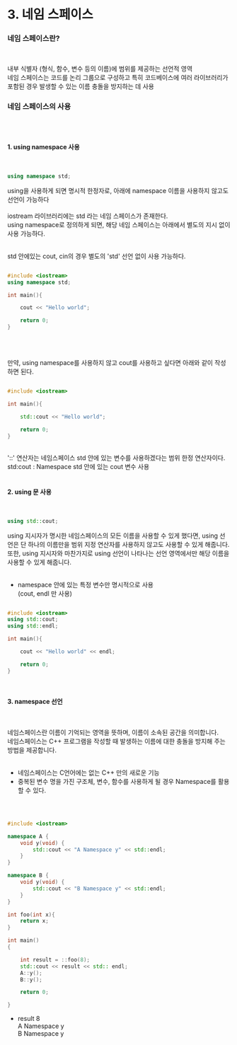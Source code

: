 # 3. 네임 스페이스


### 네임 스페이스란?
<br/>

내부 식별자 (형식, 함수, 변수 등의 이름)에 범위를 제공하는 선언적 영역<br/>
네임 스페이스는 코드를 논리 그룹으로 구성하고 특히 코드베이스에 여러 라이브러리가 포함된 경우 발생할 수 있는 이름 충돌을 방지하는 데 사용<br/>

### 네임 스페이스의 사용
<br/><br/>

#### 1. using namespace 사용
<br/>

```C++
using namespace std;
```

using을 사용하게 되면 명시적 한정자로, 아래에 namespace 이름을 사용하지 않고도 선언이 가능하다 <br/>
<br/>
iostream 라이브러리에는 std 라는 네임 스페이스가 존재한다.<br/>
using namespace로 정의하게 되면, 해당 네임 스페이스는 아래에서 별도의 지시 없이 사용 가능하다. <br/>
<br/>

std 안에있는 cout, cin의 경우 별도의 'std' 선언 없이 사용 가능하다.<br/>

```C++

#include <iostream>
using namespace std;

int main(){

    cout << "Hello world";

    return 0;
}

```

<br/><br/>

만약, using namespace를 사용하지 않고 cout를 사용하고 싶다면 아래와 같이 작성하면 된다. <br/>

```C++

#include <iostream>

int main(){

    std::cout << "Hello world";

    return 0;
}

```

<br/>
'::' 연산자는 네임스페이스 std 안에 있는 변수를 사용하겠다는 범위 한정 연산자이다.<br/>
std:cout : Namespace std 안에 있는 cout 변수 사용<br/>
<br/>

#### 2. using 문 사용
<br/>

```C++
using std::cout;
```

using 지시자가 명시한 네임스페이스의 모든 이름을 사용할 수 있게 했다면, using 선언은 단 하나의 이름만을 범위 지정 연산자를 사용하지 않고도 사용할 수 있게 해줍니다.<br/>
또한, using 지시자와 마찬가지로 using 선언이 나타나는 선언 영역에서만 해당 이름을 사용할 수 있게 해줍니다.<br/>
<br/>

- namespace 안에 있는 특정 변수만 명시적으로 사용<br/>
(cout, endl 만 사용) <br/>

```C++

#include <iostream>
using std::cout;
using std::endl;

int main(){

    cout << "Hello world" << endl;

    return 0;
}

```

<br/>

#### 3. namespace 선언
<br/>

네임스페이스란 이름이 기억되는 영역을 뜻하며, 이름이 소속된 공간을 의미합니다.<br/>
네임스페이스는 C++ 프로그램을 작성할 때 발생하는 이름에 대한 충돌을 방지해 주는 방법을 제공합니다.<br/>
<br/>

- 네임스페이스는 C언어에는 없는 C++ 만의 새로운 기능
- 중복된 변수 명을 가진 구조체, 변수, 함수를 사용하게 될 경우 Namespace를 활용 할 수 있다.
<br/>

```C++

#include <iostream>

namespace A {
    void y(void) {
        std::cout << "A Namespace y" << std::endl;
    }
}

namespace B {
    void y(void) {
        std::cout << "B Namespace y" << std::endl;
    }
}

int foo(int x){
    return x;
}

int main()
{

    int result = ::foo(8);
    std::cout << result << std:: endl;
    A::y();
    B::y();

    return 0;

}

```

- result
8<br/>
A Namespace y<br/>
B Namespace y<br/>




